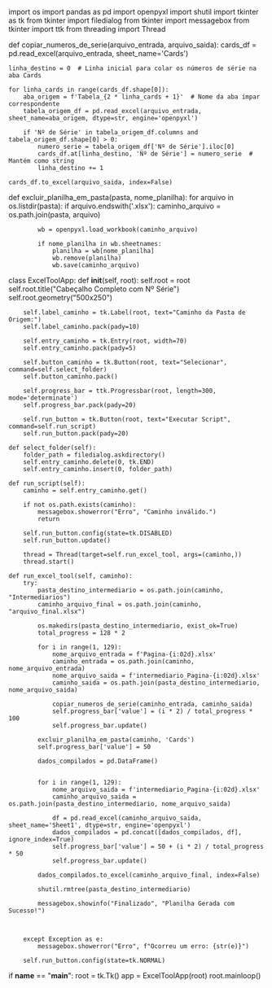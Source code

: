 import os
import pandas as pd
import openpyxl
import shutil
import tkinter as tk
from tkinter import filedialog
from tkinter import messagebox
from tkinter import ttk
from threading import Thread

def copiar_numeros_de_serie(arquivo_entrada, arquivo_saida):
    cards_df = pd.read_excel(arquivo_entrada, sheet_name='Cards')

    linha_destino = 0  # Linha inicial para colar os números de série na aba Cards

    for linha_cards in range(cards_df.shape[0]):
        aba_origem = f'Tabela_{2 * linha_cards + 1}'  # Nome da aba ímpar correspondente
        tabela_origem_df = pd.read_excel(arquivo_entrada, sheet_name=aba_origem, dtype=str, engine='openpyxl')

        if 'Nº de Série' in tabela_origem_df.columns and tabela_origem_df.shape[0] > 0:
            numero_serie = tabela_origem_df['Nº de Série'].iloc[0]
            cards_df.at[linha_destino, 'Nº de Série'] = numero_serie  # Mantém como string
            linha_destino += 1

    cards_df.to_excel(arquivo_saida, index=False)




def excluir_planilha_em_pasta(pasta, nome_planilha):
    for arquivo in os.listdir(pasta):
        if arquivo.endswith('.xlsx'):
            caminho_arquivo = os.path.join(pasta, arquivo)

            wb = openpyxl.load_workbook(caminho_arquivo)

            if nome_planilha in wb.sheetnames:
                planilha = wb[nome_planilha]
                wb.remove(planilha)
                wb.save(caminho_arquivo)

class ExcelToolApp:
    def __init__(self, root):
        self.root = root
        self.root.title("Cabeçalho Completo com Nº Série")
        self.root.geometry("500x250")

        self.label_caminho = tk.Label(root, text="Caminho da Pasta de Origem:")
        self.label_caminho.pack(pady=10)

        self.entry_caminho = tk.Entry(root, width=70)
        self.entry_caminho.pack(pady=5)

        self.button_caminho = tk.Button(root, text="Selecionar", command=self.select_folder)
        self.button_caminho.pack()

        self.progress_bar = ttk.Progressbar(root, length=300, mode='determinate')
        self.progress_bar.pack(pady=20)

        self.run_button = tk.Button(root, text="Executar Script", command=self.run_script)
        self.run_button.pack(pady=20)

    def select_folder(self):
        folder_path = filedialog.askdirectory()
        self.entry_caminho.delete(0, tk.END)
        self.entry_caminho.insert(0, folder_path)

    def run_script(self):
        caminho = self.entry_caminho.get()

        if not os.path.exists(caminho):
            messagebox.showerror("Erro", "Caminho inválido.")
            return

        self.run_button.config(state=tk.DISABLED)
        self.run_button.update()

        thread = Thread(target=self.run_excel_tool, args=(caminho,))
        thread.start()

    def run_excel_tool(self, caminho):
        try:
            pasta_destino_intermediario = os.path.join(caminho, "Intermediarios")
            caminho_arquivo_final = os.path.join(caminho, "arquivo_final.xlsx")

            os.makedirs(pasta_destino_intermediario, exist_ok=True)
            total_progress = 128 * 2

            for i in range(1, 129):
                nome_arquivo_entrada = f'Pagina-{i:02d}.xlsx'
                caminho_entrada = os.path.join(caminho, nome_arquivo_entrada)
                nome_arquivo_saida = f'intermediario_Pagina-{i:02d}.xlsx'
                caminho_saida = os.path.join(pasta_destino_intermediario, nome_arquivo_saida)

                copiar_numeros_de_serie(caminho_entrada, caminho_saida)
                self.progress_bar['value'] = (i * 2) / total_progress * 100
                self.progress_bar.update()

            excluir_planilha_em_pasta(caminho, 'Cards')
            self.progress_bar['value'] = 50

            dados_compilados = pd.DataFrame()


            for i in range(1, 129):
                nome_arquivo_saida = f'intermediario_Pagina-{i:02d}.xlsx'
                caminho_arquivo_saida = os.path.join(pasta_destino_intermediario, nome_arquivo_saida)

                df = pd.read_excel(caminho_arquivo_saida, sheet_name='Sheet1', dtype=str, engine='openpyxl')
                dados_compilados = pd.concat([dados_compilados, df], ignore_index=True)
                self.progress_bar['value'] = 50 + (i * 2) / total_progress * 50
                self.progress_bar.update()

            dados_compilados.to_excel(caminho_arquivo_final, index=False)

            shutil.rmtree(pasta_destino_intermediario)

            messagebox.showinfo("Finalizado", "Planilha Gerada com Sucesso!")



        except Exception as e:
            messagebox.showerror("Erro", f"Ocorreu um erro: {str(e)}")

        self.run_button.config(state=tk.NORMAL)

if __name__ == "__main__":
    root = tk.Tk()
    app = ExcelToolApp(root)
    root.mainloop()
